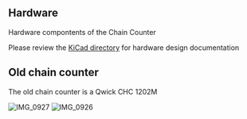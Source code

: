 ## Hardware

Hardware compontents of the Chain Counter

Please review the [KiCad directory](./KiCad) for hardware design documentation

## Old chain counter
The old chain counter is a Qwick CHC 1202M

![IMG_0927](https://github.com/smr547/ChainCounter/assets/4327895/1345576a-cf31-4eb9-8c73-51068b0c889a)
![IMG_0926](https://github.com/smr547/ChainCounter/assets/4327895/8e1020f8-83a6-4571-946b-01ef2b5e4a13)
